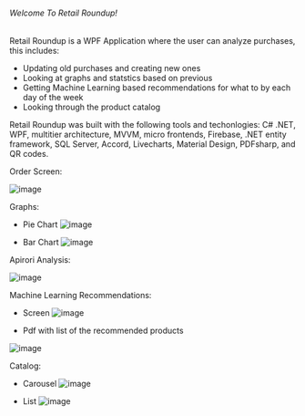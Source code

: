 ###### Welcome To Retail Roundup!

Retail Roundup is a WPF Application where the user can analyze  purchases, this includes:

- Updating old purchases and creating new ones
- Looking at graphs and statstics based on previous 
- Getting Machine Learning based recommendations for what to by each day of the week
- Looking through the product catalog

Retail Roundup was built with the following tools and techonlogies: C# .NET, WPF, multitier architecture, MVVM, micro frontends, Firebase, .NET entity framework, SQL Server, Accord, Livecharts, Material Design, PDFsharp, and QR codes.

Order Screen:

![image](https://user-images.githubusercontent.com/57219508/130075729-6314e2b3-ee0b-483d-befd-50bb14234af7.png)


Graphs: 
 - Pie Chart
 ![image](https://user-images.githubusercontent.com/57219508/130075876-1ddfe2b0-14df-4fd7-89ae-721cc2c378dd.png)
 
 - Bar Chart
 ![image](https://user-images.githubusercontent.com/57219508/130075970-0df5bf5d-b221-4562-9692-0f88b5ab7ef8.png)
 
 
 
 Apirori Analysis:
 
 ![image](https://user-images.githubusercontent.com/57219508/130076254-2843c3cd-6ad3-4042-9445-80ef359aa4d7.png)
 
 
 Machine Learning Recommendations:
 
 - Screen
 ![image](https://user-images.githubusercontent.com/57219508/130076486-099f3fb6-cac2-4fae-b322-562e4a2d069c.png)
 
 - Pdf with list of the recommended products
 
 ![image](https://user-images.githubusercontent.com/57219508/130076583-072164bf-495f-4048-978a-f717b5a0321b.png)
 
 
 Catalog:
 
 - Carousel
 ![image](https://user-images.githubusercontent.com/57219508/130076755-e954432c-6e35-4647-ad1d-e03d97a7fe1a.png)
 
 - List
 ![image](https://user-images.githubusercontent.com/57219508/130076843-206b7ba4-364b-47da-b99d-d42d8ed8f50a.png)
